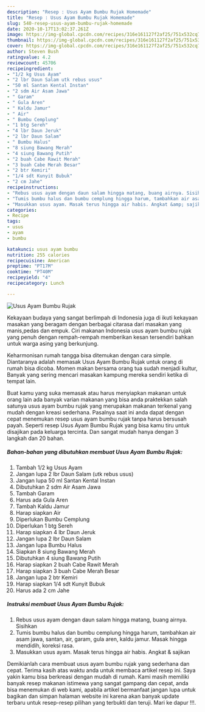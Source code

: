 ```yaml
---
description: "Resep : Usus Ayam Bumbu Rujak Homemade"
title: "Resep : Usus Ayam Bumbu Rujak Homemade"
slug: 540-resep-usus-ayam-bumbu-rujak-homemade
date: 2020-10-17T13:02:37.261Z
image: https://img-global.cpcdn.com/recipes/316e161127f2af25/751x532cq70/usus-ayam-bumbu-rujak-foto-resep-utama.jpg
thumbnail: https://img-global.cpcdn.com/recipes/316e161127f2af25/751x532cq70/usus-ayam-bumbu-rujak-foto-resep-utama.jpg
cover: https://img-global.cpcdn.com/recipes/316e161127f2af25/751x532cq70/usus-ayam-bumbu-rujak-foto-resep-utama.jpg
author: Steven Bush
ratingvalue: 4.2
reviewcount: 45706
recipeingredient:
- "1/2 kg Usus Ayam"
- "2 lbr Daun Salam utk rebus usus"
- "50 ml Santan Kental Instan"
- "2 sdm Air Asam Jawa"
- " Garam"
- " Gula Aren"
- " Kaldu Jamur"
- " Air"
- " Bumbu Cemplung"
- "1 btg Sereh"
- "4 lbr Daun Jeruk"
- "2 lbr Daun Salam"
- " Bumbu Halus"
- "8 siung Bawang Merah"
- "4 siung Bawang Putih"
- "2 buah Cabe Rawit Merah"
- "3 buah Cabe Merah Besar"
- "2 btr Kemiri"
- "1/4 sdt Kunyit Bubuk"
- "2 cm Jahe"
recipeinstructions:
- "Rebus usus ayam dengan daun salam hingga matang, buang airnya. Sisihkan"
- "Tumis bumbu halus dan bumbu cemplung hingga harum, tambahkan air asam jawa, santan, air, garam, gula aren, kaldu jamur. Masak hingga mendidih, koreksi rasa."
- "Masukkan usus ayam. Masak terus hingga air habis. Angkat &amp; sajikan"
categories:
- Recipe
tags:
- usus
- ayam
- bumbu

katakunci: usus ayam bumbu 
nutrition: 255 calories
recipecuisine: American
preptime: "PT17M"
cooktime: "PT40M"
recipeyield: "4"
recipecategory: Lunch

---
```



![Usus Ayam Bumbu Rujak](https://img-global.cpcdn.com/recipes/316e161127f2af25/751x532cq70/usus-ayam-bumbu-rujak-foto-resep-utama.jpg)

Kekayaan budaya yang sangat berlimpah di Indonesia juga di ikuti kekayaan masakan yang beragam dengan berbagai citarasa dari masakan yang manis,pedas dan empuk. Ciri makanan Indonesia usus ayam bumbu rujak yang penuh dengan rempah-rempah memberikan kesan tersendiri bahkan untuk warga asing yang berkunjung.


Keharmonisan rumah tangga bisa ditemukan dengan cara simple. Diantaranya adalah memasak Usus Ayam Bumbu Rujak untuk orang di rumah bisa dicoba. Momen makan bersama orang tua sudah menjadi kultur, Banyak yang sering mencari masakan kampung mereka sendiri ketika di tempat lain.



Buat kamu yang suka memasak atau harus menyiapkan makanan untuk orang lain ada banyak varian makanan yang bisa anda praktekkan salah satunya usus ayam bumbu rujak yang merupakan makanan terkenal yang mudah dengan kreasi sederhana. Pasalnya saat ini anda dapat dengan cepat menemukan resep usus ayam bumbu rujak tanpa harus bersusah payah.
Seperti resep Usus Ayam Bumbu Rujak yang bisa kamu tiru untuk disajikan pada keluarga tercinta. Dan sangat mudah hanya dengan 3 langkah dan 20 bahan.


<!--inarticleads1-->

##### Bahan-bahan yang dibutuhkan membuat Usus Ayam Bumbu Rujak:

1. Tambah 1/2 kg Usus Ayam
1. Jangan lupa 2 lbr Daun Salam (utk rebus usus)
1. Jangan lupa 50 ml Santan Kental Instan
1. Dibutuhkan 2 sdm Air Asam Jawa
1. Tambah  Garam
1. Harus ada  Gula Aren
1. Tambah  Kaldu Jamur
1. Harap siapkan  Air
1. Diperlukan  Bumbu Cemplung
1. Diperlukan 1 btg Sereh
1. Harap siapkan 4 lbr Daun Jeruk
1. Jangan lupa 2 lbr Daun Salam
1. Jangan lupa  Bumbu Halus
1. Siapkan 8 siung Bawang Merah
1. Dibutuhkan 4 siung Bawang Putih
1. Harap siapkan 2 buah Cabe Rawit Merah
1. Harap siapkan 3 buah Cabe Merah Besar
1. Jangan lupa 2 btr Kemiri
1. Harap siapkan 1/4 sdt Kunyit Bubuk
1. Harus ada 2 cm Jahe




<!--inarticleads2-->

##### Instruksi membuat  Usus Ayam Bumbu Rujak:

1. Rebus usus ayam dengan daun salam hingga matang, buang airnya. Sisihkan
1. Tumis bumbu halus dan bumbu cemplung hingga harum, tambahkan air asam jawa, santan, air, garam, gula aren, kaldu jamur. Masak hingga mendidih, koreksi rasa.
1. Masukkan usus ayam. Masak terus hingga air habis. Angkat &amp; sajikan




Demikianlah cara membuat usus ayam bumbu rujak yang sederhana dan cepat. Terima kasih atas waktu anda untuk membaca artikel resep ini. Saya yakin kamu bisa berkreasi dengan mudah di rumah. Kami masih memiliki banyak resep makanan istimewa yang sangat gampang dan cepat, anda bisa menemukan di web kami, apabila artikel bermanfaat jangan lupa untuk bagikan dan simpan halaman website ini karena akan banyak update terbaru untuk resep-resep pilihan yang terbukti dan teruji. Mari ke dapur !!!. 
